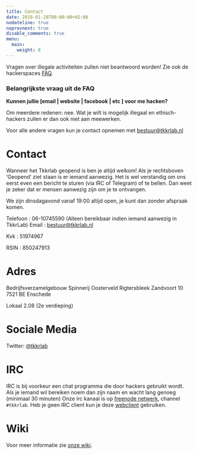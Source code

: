 ```yaml
---
title: Contact
date: 2018-01-28T00:00:00+02:00
nodateline: true
noprevnext: true
disable_comments: true
menu:
  main:
    weight: 8
---
```


Vragen over illegale activiteiten zullen niet beantwoord worden! Zie ook de hackerspaces [FAQ](https://hackerspaces.nl/faq/).

### Belangrijkste vraag uit de FAQ

**Kunnen jullie [email | website | facebook | etc ] voor me hacken?**

Om meerdere redenen: nee. Wat je wilt is mogelijk illegaal en ethisch-hackers zullen er dan ook niet aan meewerken.

Voor alle andere vragen kun je contact opnemen met <bestuur@tkkrlab.nl>

# Contact
	
Wanneer het Tkkrlab geopend is ben je altijd welkom! Als je rechtsboven ‘Geopend’ ziet staan is er iemand aanwezig. Het is wel verstandig om ons eerst even een bericht te sturen (via IRC of Telegram) of te bellen. Dan weet je zeker dat er mensen aanwezig zijn om je te ontvangen.
 
We zijn dinsdagavond vanaf 19:00 altijd open, je kunt dan zonder afspraak komen.
 
Telefoon : 06-10745590 (Alleen bereikbaar indien iemand aanwezig in TkkrLab) 
Email : <bestuur@tkkrlab.nl>

Kvk : 51974967

RSIN : 850247913

# Adres
Bedrijfsverzamelgebouw Spinnerij Oosterveld
Rigtersbleek Zandvoort 10
7521 BE Enschede

Lokaal 2.08 (2e verdieping)

# Sociale Media
Twitter: [@tkkrlab](https://twitter.com/tkkrlab)

# IRC
IRC is bij voorkeur een chat programma die door hackers gebruikt wordt.
Als je iemand wil bereiken noem dan zijn naam en wacht lang genoeg (minimaal 30 minuten)
Onze irc kanaal is op [freenode netwerk](irc://freenode.net/tkkrlab), channel ```#tkkrlab```.
Heb je geen IRC client kun je deze [webclient](http://webchat.freenode.net/?randomnick=1&channels=%23tkkrlab&uio=d4) gebruiken.

# Wiki
Voor meer informatie zie [onze wiki](https://tkkrlab.nl/w/index.php/Communication).
